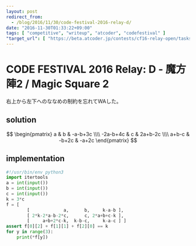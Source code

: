 ```yaml
---
layout: post
redirect_from:
  - /blog/2016/11/30/code-festival-2016-relay-d/
date: "2016-11-30T01:33:22+09:00"
tags: [ "competitive", "writeup", "atcoder", "codefestival" ]
"target_url": [ "https://beta.atcoder.jp/contests/cf16-relay-open/tasks/relay_d" ]
---
```


# CODE FESTIVAL 2016 Relay: D - 魔方陣2 / Magic Square 2

右上から左下へのななめの制約を忘れてWAした。

## solution

$$ \begin{pmatrix}
a & b & -a-b+3c \\\\
-2a-b+4c & c & 2a+b-2c \\\\
a+b-c & -b+2c & -a+2c
\end{pmatrix} $$

## implementation

``` python
#!/usr/bin/env python3
import itertools
a = int(input())
b = int(input())
c = int(input())
k = 3*c
f = [
        [             a,      b,     k-a-b ],
        [ 2*k-2*a-b-2*c,      c, 2*a+b+c-k ],
        [     a+b+2*c-k,  k-b-c,     k-a-c ] ]
assert f[0][2] + f[1][1] + f[2][0] == k
for y in range(3):
    print(*f[y])
```
